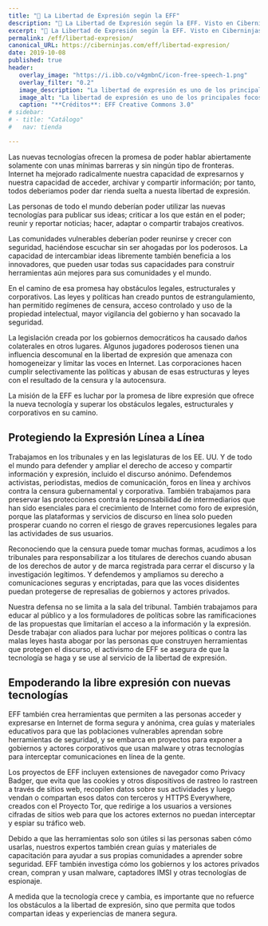 ```yaml
---
title: "🚨 La Libertad de Expresión según la EFF"
description: "🚨 La Libertad de Expresión según la EFF. Visto en Ciberninjas"
excerpt: "🚨 La Libertad de Expresión según la EFF. Visto en Ciberninjas"
permalink: /eff/libertad-expresion/
canonical_URL: https://ciberninjas.com/eff/libertad-expresion/
date: 2019-10-08
published: true
header:
   overlay_image: "https://i.ibb.co/v4gmbnC/icon-free-speech-1.png"
   overlay_filter: "0.2"
   image_description: "La libertad de expresión es uno de los principales focos de preocupación dentro de la Fundación Frontera Electrónica \ Visto en Ciberninjas"
   image_alt: "La libertad de expresión es uno de los principales focos de preocupación dentro de la Fundación Frontera Electrónica \ Visto en Ciberninjas"
   caption: "**Créditos**: EFF Creative Commons 3.0"
# sidebar:
# - title: "Catálogo"
#   nav: tienda

---
```


Las nuevas tecnologías ofrecen la promesa de poder hablar abiertamente solamente con unas mínimas barreras y sin ningún tipo de fronteras. Internet ha mejorado radicalmente nuestra capacidad de expresarnos y nuestra capacidad de acceder, archivar y compartir información; por tanto, todos deberiamos poder dar rienda suelta a nuesta libertad de expresión.

Las personas de todo el mundo deberían poder utilizar las nuevas tecnologías para publicar sus ideas; criticar a los que están en el poder; reunir y reportar noticias; hacer, adaptar o compartir trabajos creativos.

Las comunidades vulnerables deberían poder reunirse y crecer con seguridad, haciéndose escuchar sin ser ahogadas por los poderosos. La capacidad de intercambiar ideas libremente también beneficia a los innovadores, que pueden usar todas sus capacidades para construir herramientas aún mejores para sus comunidades y el mundo.

En el camino de esa promesa hay obstáculos legales, estructurales y corporativos. Las leyes y políticas han creado puntos de estrangulamiento, han permitido regímenes de censura, acceso controlado y uso de la propiedad intelectual, mayor vigilancia del gobierno y han socavado la seguridad.

La legislación creada por los gobiernos democráticos ha causado daños colaterales en otros lugares. Algunos jugadores poderosos tienen una influencia descomunal en la libertad de expresión que amenaza con homogeneizar y limitar las voces en Internet. Las corporaciones hacen cumplir selectivamente las políticas y abusan de esas estructuras y leyes con el resultado de la censura y la autocensura.

La misión de la EFF es luchar por la promesa de libre expresión que ofrece la nueva tecnología y superar los obstáculos legales, estructurales y corporativos en su camino.

## Protegiendo la Expresión Línea a Línea

Trabajamos en los tribunales y en las legislaturas de los EE. UU. Y de todo el mundo para defender y ampliar el derecho de acceso y compartir información y expresión, incluido el discurso anónimo. Defendemos activistas, periodistas, medios de comunicación, foros en línea y archivos contra la censura gubernamental y corporativa. También trabajamos para preservar las protecciones contra la responsabilidad de intermediarios que han sido esenciales para el crecimiento de Internet como foro de expresión, porque las plataformas y servicios de discurso en línea solo pueden prosperar cuando no corren el riesgo de graves repercusiones legales para las actividades de sus usuarios.

Reconociendo que la censura puede tomar muchas formas, acudimos a los tribunales para responsabilizar a los titulares de derechos cuando abusan de los derechos de autor y de marca registrada para cerrar el discurso y la investigación legítimos. Y defendemos y ampliamos su derecho a comunicaciones seguras y encriptadas, para que las voces disidentes puedan protegerse de represalias de gobiernos y actores privados.

Nuestra defensa no se limita a la sala del tribunal. También trabajamos para educar al público y a los formuladores de políticas sobre las ramificaciones de las propuestas que limitarían el acceso a la información y la expresión. Desde trabajar con aliados para luchar por mejores políticas o contra las malas leyes hasta abogar por las personas que construyen herramientas que protegen el discurso, el activismo de EFF se asegura de que la tecnología se haga y se use al servicio de la libertad de expresión.

## Empoderando la libre expresión con nuevas tecnologías

EFF también crea herramientas que permiten a las personas acceder y expresarse en Internet de forma segura y anónima, crea guías y materiales educativos para que las poblaciones vulnerables aprendan sobre herramientas de seguridad, y se embarca en proyectos para exponer a gobiernos y actores corporativos que usan malware y otras tecnologías para interceptar comunicaciones en línea de la gente.

Los proyectos de EFF incluyen extensiones de navegador como Privacy Badger, que evita que las cookies y otros dispositivos de rastreo lo rastreen a través de sitios web, recopilen datos sobre sus actividades y luego vendan o compartan esos datos con terceros y HTTPS Everywhere, creados con el Proyecto Tor, que redirige a los usuarios a versiones cifradas de sitios web para que los actores externos no puedan interceptar y espiar su tráfico web.

Debido a que las herramientas solo son útiles si las personas saben cómo usarlas, nuestros expertos también crean guías y materiales de capacitación para ayudar a sus propias comunidades a aprender sobre seguridad. EFF también investiga cómo los gobiernos y los actores privados crean, compran y usan malware, captadores IMSI y otras tecnologías de espionaje.

A medida que la tecnología crece y cambia, es importante que no refuerce los obstáculos a la libertad de expresión, sino que permita que todos compartan ideas y experiencias de manera segura.
